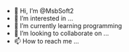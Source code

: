 - 👋 Hi, I’m @MsbSoft2
- 👀 I’m interested in ...
- 🌱 I’m currently learning programming 
- 💞️ I’m looking to collaborate on ...
- 📫 How to reach me ...

<!---
MsbSoft2/MsbSoft2 is a ✨ special ✨ repository because its `README.md` (this file) appears on your GitHub profile.
You can click the Preview link to take a look at your changes.
--->
